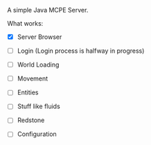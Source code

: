 A simple Java MCPE Server.

What works:

- [x] Server Browser

- [ ] Login (Login process is halfway in progress)

- [ ] World Loading

- [ ] Movement

- [ ] Entities

- [ ] Stuff like fluids

- [ ] Redstone

- [ ] Configuration
